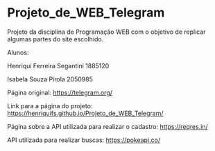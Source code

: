 # Projeto_de_WEB_Telegram

Projeto da disciplina de Programação WEB com o objetivo de replicar algumas partes do site escolhido.

Alunos: 

Henriqui Ferreira Segantini 1885120

Isabela Souza Pirola 2050985
        
Página original: https://telegram.org/ 

Link para a página do projeto: https://henriquifs.github.io/Projeto_de_WEB_Telegram/

Página sobre a API utilizada para realizar o cadastro: https://reqres.in/

API utilizada para realizar buscas: https://pokeapi.co/
